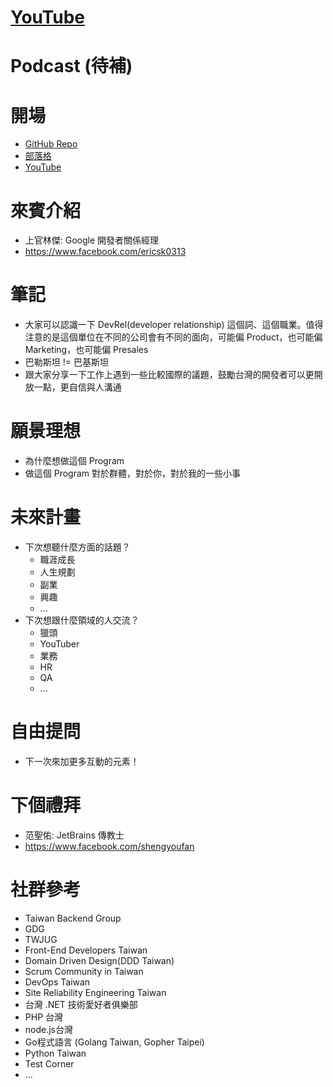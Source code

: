 # [YouTube](https://youtu.be/hOQOa8_srJU)

# Podcast (待補)

# 開場
* [GitHub Repo](https://github.com/PureFuncInc/purefunc-cafe)
* [部落格](https://purefunc.net/articles/pure-func-cafe)
* [YouTube](https://www.youtube.com/watch?v=N5GzZfXg5z0)

# 來賓介紹
* 上官林傑: Google 開發者關係經理
* https://www.facebook.com/ericsk0313

# 筆記
* 大家可以認識一下 DevRel(developer relationship) 這個詞、這個職業。值得注意的是這個單位在不同的公司會有不同的面向，可能偏 Product，也可能偏 Marketing，也可能偏 Presales
* 巴勒斯坦 != 巴基斯坦
* 跟大家分享一下工作上遇到一些比較國際的議題，鼓勵台灣的開發者可以更開放一點，更自信與人溝通

# 願景理想
* 為什麼想做這個 Program
* 做這個 Program 對於群體，對於你，對於我的一些小事

# 未來計畫
* 下次想聽什麼方面的話題？
  * 職涯成長
  * 人生規劃
  * 副業
  * 興趣
  * ...
* 下次想跟什麼領域的人交流？
  * 獵頭
  * YouTuber
  * 業務
  * HR
  * QA
  * ...

# 自由提問
* 下一次來加更多互動的元素！

# 下個禮拜
* 范聖佑: JetBrains 傳教士
* https://www.facebook.com/shengyoufan

# 社群參考
* Taiwan Backend Group
* GDG
* TWJUG
* Front-End Developers Taiwan
* Domain Driven Design(DDD Taiwan)
* Scrum Community in Taiwan
* DevOps Taiwan
* Site Reliability Engineering Taiwan
* 台灣 .NET 技術愛好者俱樂部
* PHP 台灣
* node.js台灣
* Go程式語言 (Golang Taiwan, Gopher Taipei)
* Python Taiwan
* Test Corner
* ...
